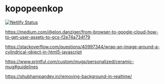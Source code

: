 # kopopeenkop

[![Netlify Status](https://api.netlify.com/api/v1/badges/acaeaf54-9959-4838-8998-2eaa46cc7d79/deploy-status)](https://app.netlify.com/sites/kopopeenkop/deploys)


https://medium.com/@elon.danziger/from-browser-to-google-cloud-how-to-get-user-assets-to-gcs-f2e74a734f79

https://stackoverflow.com/questions/40997344/wrap-an-image-around-a-cylindrical-object-in-html5-javascript

https://www.printful.com/custom/mugs/personalized/ceramic-mug#guidelines

https://shubhampandey.in/removing-background-in-realtime/
